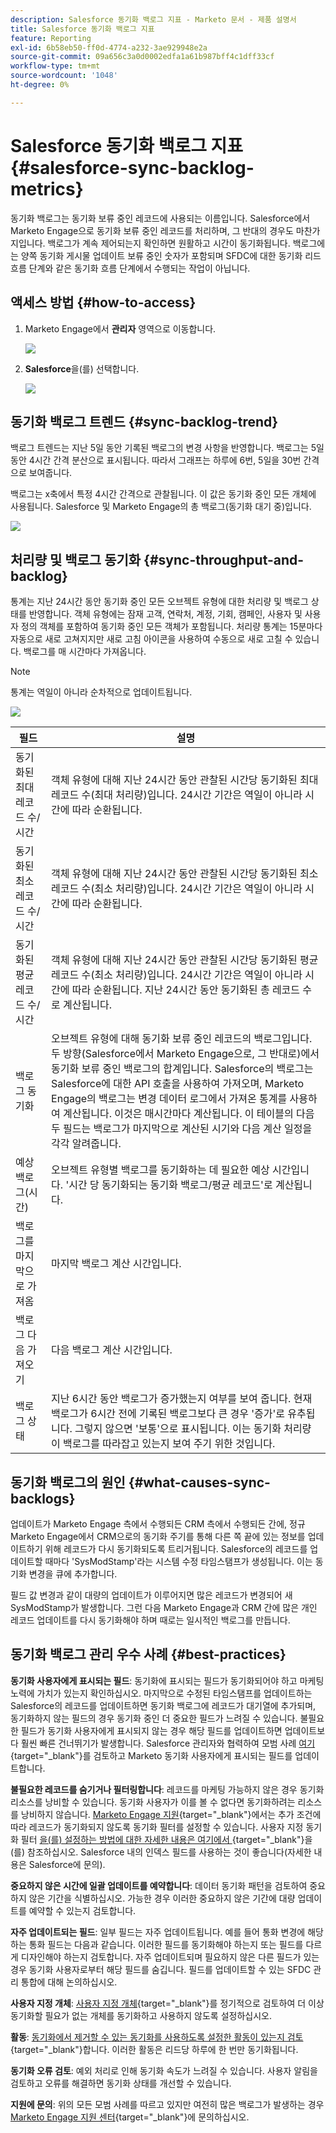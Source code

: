```yaml
---
description: Salesforce 동기화 백로그 지표 - Marketo 문서 - 제품 설명서
title: Salesforce 동기화 백로그 지표
feature: Reporting
exl-id: 6b58eb50-ff0d-4774-a232-3ae929948e2a
source-git-commit: 09a656c3a0d0002edfa1a61b987bff4c1dff33cf
workflow-type: tm+mt
source-wordcount: '1048'
ht-degree: 0%

---
```


# Salesforce 동기화 백로그 지표  {#salesforce-sync-backlog-metrics}

동기화 백로그는 동기화 보류 중인 레코드에 사용되는 이름입니다. Salesforce에서 Marketo Engage으로 동기화 보류 중인 레코드를 처리하며, 그 반대의 경우도 마찬가지입니다. 백로그가 계속 제어되는지 확인하면 원활하고 시간이 동기화됩니다. 백로그에는 양쪽 동기화 게시물 업데이트 보류 중인 숫자가 포함되며 SFDC에 대한 동기화 리드 흐름 단계와 같은 동기화 흐름 단계에서 수행되는 작업이 아닙니다.

## 액세스 방법 {#how-to-access}

1. Marketo Engage에서 **관리자** 영역으로 이동합니다.

   ![](assets/salesforce-sync-backlog-metrics-1.png)

1. **Salesforce**&#x200B;을(를) 선택합니다.

   ![](assets/salesforce-sync-backlog-metrics-2.png)

## 동기화 백로그 트렌드 {#sync-backlog-trend}

백로그 트렌드는 지난 5일 동안 기록된 백로그의 변경 사항을 반영합니다. 백로그는 5일 동안 4시간 간격 분산으로 표시됩니다. 따라서 그래프는 하루에 6번, 5일을 30번 간격으로 보여줍니다.

백로그는 x축에서 특정 4시간 간격으로 관찰됩니다. 이 값은 동기화 중인 모든 개체에 사용됩니다. Salesforce 및 Marketo Engage의 총 백로그(동기화 대기 중)입니다.

![](assets/salesforce-sync-backlog-metrics-3.png)

## 처리량 및 백로그 동기화 {#sync-throughput-and-backlog}

통계는 지난 24시간 동안 동기화 중인 모든 오브젝트 유형에 대한 처리량 및 백로그 상태를 반영합니다. 객체 유형에는 잠재 고객, 연락처, 계정, 기회, 캠페인, 사용자 및 사용자 정의 객체를 포함하여 동기화 중인 모든 객체가 포함됩니다. 처리량 통계는 15분마다 자동으로 새로 고쳐지지만 새로 고침 아이콘을 사용하여 수동으로 새로 고칠 수 있습니다. 백로그를 매 시간마다 가져옵니다.

>[!NOTE]
>
>통계는 역일이 아니라 순차적으로 업데이트됩니다.

![](assets/salesforce-sync-backlog-metrics-4.png)

<table><thead>
  <tr>
    <th>필드</th>
    <th>설명</th>
  </tr></thead>
<tbody>
  <tr>
    <td>동기화된 최대 레코드 수/시간</td>
    <td>객체 유형에 대해 지난 24시간 동안 관찰된 시간당 동기화된 최대 레코드 수(최대 처리량)입니다. 24시간 기간은 역일이 아니라 시간에 따라 순환됩니다.</td>
  </tr>
  <tr>
    <td>동기화된 최소 레코드 수/시간</td>
    <td>객체 유형에 대해 지난 24시간 동안 관찰된 시간당 동기화된 최소 레코드 수(최소 처리량)입니다. 24시간 기간은 역일이 아니라 시간에 따라 순환됩니다.</td>
  </tr>
  <tr>
    <td>동기화된 평균 레코드 수/시간</td>
    <td>객체 유형에 대해 지난 24시간 동안 관찰된 시간당 동기화된 평균 레코드 수(최소 처리량)입니다. 24시간 기간은 역일이 아니라 시간에 따라 순환됩니다. 지난 24시간 동안 동기화된 총 레코드 수로 계산됩니다.</td>
  </tr>
  <tr>
    <td>백로그 동기화</td>
    <td>오브젝트 유형에 대해 동기화 보류 중인 레코드의 백로그입니다. 두 방향(Salesforce에서 Marketo Engage으로, 그 반대로)에서 동기화 보류 중인 백로그의 합계입니다. Salesforce의 백로그는 Salesforce에 대한 API 호출을 사용하여 가져오며, Marketo Engage의 백로그는 변경 데이터 로그에서 가져온 통계를 사용하여 계산됩니다. 이것은 매시간마다 계산됩니다. 이 테이블의 다음 두 필드는 백로그가 마지막으로 계산된 시기와 다음 계산 일정을 각각 알려줍니다.</td>
  </tr>
  <tr>
    <td>예상 백로그(시간)</td>
    <td>오브젝트 유형별 백로그를 동기화하는 데 필요한 예상 시간입니다. '시간 당 동기화되는 동기화 백로그/평균 레코드'로 계산됩니다.</td>
  </tr>
  <tr>
    <td>백로그를 마지막으로 가져옴</td>
    <td>마지막 백로그 계산 시간입니다.</td>
  </tr>
  <tr>
    <td>백로그 다음 가져오기</td>
    <td>다음 백로그 계산 시간입니다.</td>
  </tr>
  <tr>
    <td>백로그 상태</td>
    <td>지난 6시간 동안 백로그가 증가했는지 여부를 보여 줍니다. 현재 백로그가 6시간 전에 기록된 백로그보다 큰 경우 '증가'로 유추됩니다. 그렇지 않으면 '보통'으로 표시됩니다. 이는 동기화 처리량이 백로그를 따라잡고 있는지 보여 주기 위한 것입니다.</td>
  </tr>
</tbody></table>

## 동기화 백로그의 원인 {#what-causes-sync-backlogs}

업데이트가 Marketo Engage 측에서 수행되든 CRM 측에서 수행되든 간에, 정규 Marketo Engage에서 CRM으로의 동기화 주기를 통해 다른 쪽 끝에 있는 정보를 업데이트하기 위해 레코드가 다시 동기화되도록 트리거됩니다. Salesforce의 레코드를 업데이트할 때마다 &#39;SysModStamp&#39;라는 시스템 수정 타임스탬프가 생성됩니다. 이는 동기화 변경을 큐에 추가합니다.

필드 값 변경과 같이 대량의 업데이트가 이루어지면 많은 레코드가 변경되어 새 SysModStamp가 발생합니다. 그런 다음 Marketo Engage과 CRM 간에 많은 개인 레코드 업데이트를 다시 동기화해야 하며 때로는 일시적인 백로그를 만듭니다.

## 동기화 백로그 관리 우수 사례 {#best-practices}

**동기화 사용자에게 표시되는 필드**: 동기화에 표시되는 필드가 동기화되어야 하고 마케팅 노력에 가치가 있는지 확인하십시오. 마지막으로 수정된 타임스탬프를 업데이트하는 Salesforce의 레코드를 업데이트하면 동기화 백로그에 레코드가 대기열에 추가되며, 동기화하지 않는 필드의 경우 동기화 중인 더 중요한 필드가 느려질 수 있습니다. 불필요한 필드가 동기화 사용자에게 표시되지 않는 경우 해당 필드를 업데이트하면 업데이트보다 훨씬 빠른 건너뛰기가 발생합니다. Salesforce 관리자와 협력하여 모범 사례 [여기](https://nation.marketo.com/t5/marketo-whisperer-blogs/best-practices-for-determining-which-fields-to-sync-with-marketo/ba-p/247449){target="_blank"}를 검토하고 Marketo 동기화 사용자에게 표시되는 필드를 업데이트합니다.

**불필요한 레코드를 숨기거나 필터링합니다**: 레코드를 마케팅 가능하지 않은 경우 동기화 리소스를 낭비할 수 있습니다. 동기화 사용자가 이를 볼 수 없다면 동기화하려는 리소스를 낭비하지 않습니다. [Marketo Engage 지원](https://nation.marketo.com/t5/support/ct-p/Support#_blank){target="_blank"}에서는 추가 조건에 따라 레코드가 동기화되지 않도록 동기화 필터를 설정할 수 있습니다. 사용자 지정 동기화 필터 [을(를) 설정하는 방법에 대한 자세한 내용은 여기에서 &#x200B;](https://nation.marketo.com/t5/product-blogs/instructions-for-creating-a-custom-sync-rule/ba-p/242758){target="_blank"}을(를) 참조하십시오. Salesforce 내의 인덱스 필드를 사용하는 것이 좋습니다(자세한 내용은 Salesforce에 문의).

**중요하지 않은 시간에 일괄 업데이트를 예약합니다**: 데이터 동기화 패턴을 검토하여 중요하지 않은 기간을 식별하십시오. 가능한 경우 이러한 중요하지 않은 기간에 대량 업데이트를 예약할 수 있는지 검토합니다.

**자주 업데이트되는 필드**: 일부 필드는 자주 업데이트됩니다. 예를 들어 통화 변경에 해당하는 통화 필드는 다음과 같습니다. 이러한 필드를 동기화해야 하는지 또는 필드를 다르게 디자인해야 하는지 검토합니다. 자주 업데이트되며 필요하지 않은 다른 필드가 있는 경우 동기화 사용자로부터 해당 필드를 숨깁니다. 필드를 업데이트할 수 있는 SFDC 관리 통합에 대해 논의하십시오.

**사용자 지정 개체**: [사용자 지정 개체](https://experienceleague.adobe.com/ko/docs/marketo/using/product-docs/crm-sync/salesforce-sync/sfdc-sync-details/sfdc-sync-custom-object-sync){target="_blank"}를 정기적으로 검토하여 더 이상 동기화할 필요가 없는 개체를 동기화하고 사용하지 않도록 설정하십시오.

**활동**: [동기화에서 제거할 수 있는 동기화를 사용하도록 설정한 활동이 있는지 검토](https://experienceleague.adobe.com/ko/docs/marketo/using/product-docs/crm-sync/salesforce-sync/setup/optional-steps/customize-activities-sync){target="_blank"}합니다.  이러한 활동은 리드당 하루에 한 번만 동기화됩니다.

**동기화 오류 검토**: 예외 처리로 인해 동기화 속도가 느려질 수 있습니다. 사용자 알림을 검토하고 오류를 해결하면 동기화 상태를 개선할 수 있습니다.

**지원에 문의**: 위의 모든 모범 사례를 따르고 있지만 여전히 많은 백로그가 발생하는 경우 [Marketo Engage 지원 센터](https://nation.marketo.com/t5/support/ct-p/Support#_blank){target="_blank"}에 문의하십시오.
